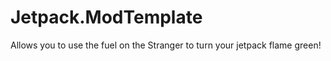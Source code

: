# Jetpack.ModTemplate
 Allows you to use the fuel on the Stranger to turn your jetpack flame green!
